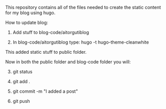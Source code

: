 This repository contains all of the files needed to create the static content for my blog using hugo.

How to update blog:

1. Add stuff to blog-code/aitorgutiblog

2. In blog-code/aitorgutiblog type: hugo -t hugo-theme-cleanwhite

This added static stuff to public folder.

Now in both the public folder and blog-code folder you will:

3. git status

4. git add .

5. git commit -m "I added a post"

6. git push
